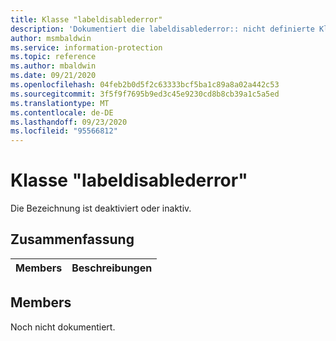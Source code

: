 ```yaml
---
title: Klasse "labeldisablederror"
description: 'Dokumentiert die labeldisablederror:: nicht definierte Klasse des Microsoft Information Protection (MIP) SDK.'
author: msmbaldwin
ms.service: information-protection
ms.topic: reference
ms.author: mbaldwin
ms.date: 09/21/2020
ms.openlocfilehash: 04feb2b0d5f2c63333bcf5ba1c89a8a02a442c53
ms.sourcegitcommit: 3f5f9f7695b9ed3c45e9230cd8b8cb39a1c5a5ed
ms.translationtype: MT
ms.contentlocale: de-DE
ms.lasthandoff: 09/23/2020
ms.locfileid: "95566812"
---
```

# <a name="class-labeldisablederror"></a>Klasse "labeldisablederror" 
Die Bezeichnung ist deaktiviert oder inaktiv.
  
## <a name="summary"></a>Zusammenfassung
 Members                        | Beschreibungen                                
--------------------------------|---------------------------------------------
  
## <a name="members"></a>Members
Noch nicht dokumentiert.
